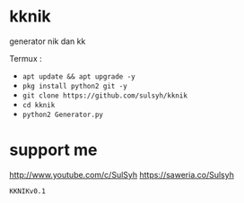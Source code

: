# kknik
generator nik dan kk

Termux :

* `apt update && apt upgrade -y`
* `pkg install python2 git -y`
* `git clone https://github.com/sulsyh/kknik`
* `cd kknik`
* `python2 Generator.py`


# support me

http://www.youtube.com/c/SulSyh
https://saweria.co/Sulsyh

```
KKNIKv0.1
```
